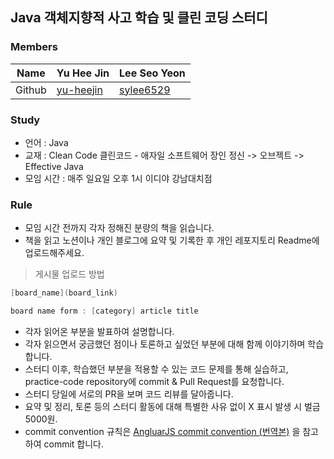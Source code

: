 ## Java 객체지향적 사고 학습 및 클린 코딩 스터디

### Members

| Name | Yu Hee Jin | Lee Seo Yeon |
| --- | --- | --- |
| Github | [yu-heejin](https://github.com/yu-heejin) | [sylee6529](https://github.com/sylee6529) |

### Study
- 언어 : Java
- 교재 : Clean Code 클린코드 - 애자일 소프트웨어 장인 정신 -> 오브젝트 -> Effective Java
- 모임 시간 : 매주 일요일 오후 1시 이디야 강남대치점

### Rule
- 모임 시간 전까지 각자 정해진 분량의 책을 읽습니다.
- 책을 읽고 노션이나 개인 블로그에 요약 및 기록한 후 개인 레포지토리 Readme에 업로드해주세요.
> 게시물 업로드 방법
> 
```java
[board_name](board_link)

board name form : [category] article title
```
- 각자 읽어온 부분을 발표하여 설명합니다.
- 각자 읽으면서 궁금했던 점이나 토론하고 싶었던 부분에 대해 함께 이야기하며 학습합니다.
- 스터디 이후, 학습했던 부분을 적용할 수 있는 코드 문제를 통해 실습하고, practice-code repository에 commit & Pull Request를 요청합니다.
- 스터디 당일에 서로의 PR을 보며 코드 리뷰를 달아줍니다.
- 요약 및 정리, 토론 등의 스터디 활동에 대해 특별한 사유 없이 X 표시 발생 시 벌금 5000원.   
- commit convention 규칙은 [AngluarJS commit convention (번역본)](https://velog.io/@outstandingboy/Git-%EC%BB%A4%EB%B0%8B-%EB%A9%94%EC%8B%9C%EC%A7%80-%EA%B7%9C%EC%95%BD-%EC%A0%95%EB%A6%AC-the-AngularJS-commit-conventions#%EC%BB%A4%EB%B0%8B-%EB%A9%94%EC%8B%9C%EC%A7%80-%ED%97%A4%EB%8D%94-commit-message-header) 을 참고하여 commit 합니다.
